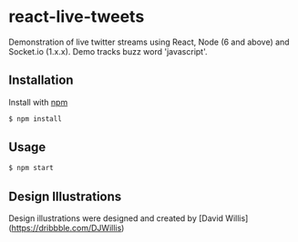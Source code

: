 # react-live-tweets
Demonstration of live twitter streams using React, Node (6 and above) and Socket.io (1.x.x). Demo tracks buzz word 'javascript'.

## Installation

Install with [npm](https://www.npmjs.com/)

```sh
$ npm install
```

## Usage
```sh
$ npm start
```

## Design Illustrations
Design illustrations were designed and created by [David Willis] (https://dribbble.com/DJWillis)
